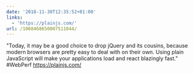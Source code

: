 ```yaml
---
date: '2018-11-30T12:35:52+01:00'
links:
  - 'https://plainjs.com/'
url: /1068468650007511044/
---
```

"Today, it may be a good choice to drop jQuery and its cousins, because modern browsers are pretty easy to deal with on their own. Using plain JavaScript will make your applications load and react blazingly fast." #WebPerf https://plainjs.com/
